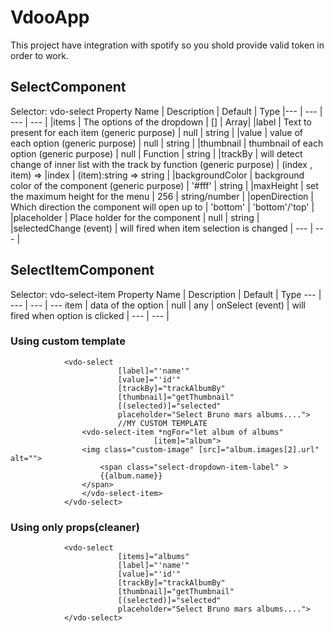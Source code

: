 # VdooApp

This project have integration with spotify so you shold provide valid token in order to work.

## SelectComponent


Selector: vdo-select
Property Name | Description  | Default | Type
|--- | --- | --- | --- |
|items | The options of the dropdown | [] | Array<any>|
|label | Text to present for each item (generic purpose) | null | string |
|value | value of each option (generic purpose) | null | string |
|thumbnail | thumbnail of each option (generic purpose) | null | Function | string |
|trackBy | will detect change of inner list with the track by function (generic purpose) | (index , item) => |index | (item):string => string |
|backgroundColor | background color of the component (generic purpose) | '#fff' |  string  |
|maxHeight | set the maximum height for the menu | 256 |  string/number  |
|openDirection | Which direction the component will open up to | 'bottom' |  'bottom'/'top'  |
|placeholder | Place holder for the component | null |  string  |
|selectedChange (event) | will fired when item selection is changed | --- |  ---  |





## SelectItemComponent

Selector: vdo-select-item
Property Name | Description  | Default | Type
--- | --- | --- | --- 
item | data of the option | null | any |
onSelect (event) | will fired when option is clicked | --- |  ---  |











### Using custom template

                <vdo-select 
                            [label]="'name'"
                            [value]="'id'"
                            [trackBy]="trackAlbumBy"
                            [thumbnail]="getThumbnail"
                            [(selected)]="selected"
                            placeholder="Select Bruno mars albums....">
                            //MY CUSTOM TEMPLATE
                    <vdo-select-item *ngFor="let album of albums"
                                    [item]="album">
                    <img class="custom-image" [src]="album.images[2].url" alt="">
                        <span class="select-dropdown-item-label" >
                        {{album.name}}
                    </span>  
                    </vdo-select-item>
                </vdo-select>


### Using only props(cleaner)

                <vdo-select 
                            [items]="albums"
                            [label]="'name'"
                            [value]="'id'"
                            [trackBy]="trackAlbumBy"
                            [thumbnail]="getThumbnail"
                            [(selected)]="selected"
                            placeholder="Select Bruno mars albums....">
                </vdo-select>